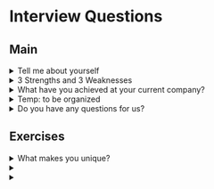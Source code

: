 # Interview Questions







## Main

<details>

<summary>Tell me about yourself</summary>

This warm-up question is your chance to make an impactful first impression. Be prepared to describe yourself in a few sentences. You can mention: 

- Your past experiences and how they relate to the current job
- How your most recent job is tied to this new opportunity
- Two of your strengths
- One personal attribute, like a hobby or an interest

The majority of this response leans on your past work experience, with a small dash of your personal life added at the end of the response. Keep your answer to two to four minutes.

Example:

Hello, my name is Kelvin You, and I'm a software engineer with a passion for frontend development. I graduated from TARUMT with a Bachelor's degree in Software Engineering, achieving a commendable CGPA of 3.72.

Currently, I'm leveraging my skills as a frontend developer at Beyondsoft Malaysia, where I'm entrusted with managing a critical game analysis dashboard. This dashboard serves as a vital tool for tracking key metrics such as daily active users, revenue generation, new user acquisition, and user retention. I'm responsible for ensuring that this dashboard provides insightful comparisons with historical data, enabling our team to make data-driven decisions.

In addition to these core functionalities, I'm also tasked with implementing various features such as real-time analytics, user engagement analysis, monetization insights, and competitor comparisons. A significant aspect of my role involves handling multiple API calls efficiently to fetch and display relevant data. I take pride in creating reusable components such as filters, dynamic charts, and tables based on designs provided by our product team or senior management.

Furthermore, I actively seek opportunities to enhance our frontend architecture to optimize performance. This includes designing efficient routing strategies and exploring new technologies to stay ahead of industry trends. As a chess player, I approach software development with strategic thinking and a keen eye for detail, constantly striving to improve and innovate.

Outside of my professional effort, I enjoy experimenting with new technologies such as Next.js, Nest.js, and exploring languages like Golang and Rust. This allows me to develop reusable functions and components, further expanding my skill set and contributing to the broader tech community.

Overall, I'm deeply passionate about frontend development and thrive in dynamic environments where I can leverage my technical expertise to create impactful solutions.


</details>


<details>

<summary>3 Strengths and 3 Weaknesses</summary>


### Strengths

1. Responsible
    - try my best to write a clean code
      - When I complete any task, I think about whether the code is easy to maintain or whether I get good performance
      - Try to keep the code as clean as possible to make it easier to maintain and enhance later
1. Problem-solving skills
    - I rate my problem-solving skills as a 9 out of 10.
    - I think that I have a strong analytical and problem solving abilities
    - I like problem solving, I will be very excited when the problem is solved by myself
1. Love researching new technologies
    - Very interested in what new technology can do
    - Like to compare with existing technology and consider whether existing technology can be replaced with new technology with minimal effort

### Weaknesses

1. Perfectionism
    - I will always try to make my code looks perfect. For example, will think about whether have is there any better
      - variable names, 
      - structure,
      - architect, and so on.
    - It's usually very time consuming, so lately I've been trying to tell myself that completion is more important than perfection. As long as the code is clean enough or even if it's not clean enough, it can be enhanced again later.
1. Not good in English.
    - reason
1. Lack experience in public speaking
    - reason


</details>

<details>

<summary>What have you achieved at your current company?</summary>

Example:
In my current role as a frontend developer, I've had the opportunity to contribute to several key achievements within my team and the company as a whole.

One notable accomplishment was leading the redesign of our flagship product's user interface. This project involved collaborating closely with UX designers, product managers, and backend developers to modernize the UI while improving usability and performance. Through my contributions, we were able to deliver a sleek and intuitive interface that received positive feedback from both users and stakeholders, resulting in a significant increase in user engagement and satisfaction metrics.

Additionally, I played a key role in optimizing the performance of our web application. By conducting thorough performance audits, identifying bottlenecks, and implementing targeted optimizations such as lazy loading, code splitting, and caching strategies, I was able to significantly reduce page load times and improve overall responsiveness. This not only enhanced the user experience but also contributed to higher conversion rates and improved SEO rankings for our product.

Furthermore, I spearheaded the implementation of a new frontend testing strategy utilizing modern testing frameworks like Jest and React Testing Library. By establishing comprehensive test suites for critical UI components and features, I helped improve the stability and reliability of our codebase, reducing the occurrence of bugs and regressions in production.

Overall, these achievements demonstrate my ability to drive impactful changes through effective collaboration, strategic problem-solving, and a commitment to delivering high-quality frontend solutions that align with both user needs and business goals.

</details>


<details>

<summary>Temp: to be organized </summary>

Certainly! Here's an example of how the interview might be structured:

**Introduction (5 minutes)**:
- The interviewer welcomes you to the interview and introduces themselves.
- They provide an overview of the interview process, mentioning that it will consist of a video interview followed by a whiteboard coding assessment, focusing on your front-end development experience, particularly your knowledge of JavaScript.
- They briefly explain the format and duration of each part of the interview.

**Video Interview (30 minutes)**:
- The interviewer begins by asking you to introduce yourself, highlighting your relevant experience in front-end development and your proficiency in JavaScript.
- They may ask specific questions about your previous projects, challenges you've faced, and how you overcame them.
- The interviewer might inquire about your familiarity with specific JavaScript frameworks or libraries, your understanding of modern front-end development practices, and your approach to problem-solving in JavaScript.

**Technical Coding Assessment (25 minutes)**:
- The interviewer shares their screen to start the whiteboard coding assessment.
- They present you with a coding problem related to front-end development, such as implementing a specific feature using JavaScript, manipulating the DOM, or solving a common algorithmic challenge.
- You are given a certain amount of time (e.g., 20 minutes) to solve the problem.
- During this time, you explain your thought process, ask clarifying questions if needed, and write code on the virtual whiteboard within the Codility platform.
- The interviewer may provide feedback or guidance as you work through the problem.

**Wrap-Up (5 minutes)**:
- The interviewer concludes the interview by thanking you for your time and participation.
- They may ask if you have any questions for them about the company, the role, or the interview process.
- They provide information on the next steps in the hiring process, such as when you can expect to hear back from them regarding the outcome of the interview.

Throughout the interview, the focus is on assessing your technical skills in front-end development, particularly your proficiency in JavaScript, as well as your problem-solving abilities, communication skills, and overall fit for the role.


</details>

<details>

<summary>Do you have any questions for us?</summary>

## 目的

1. 工作内容是否符合自己的职业规划
1. 工作设备是否完善
1. 职业发展


## 问题
1. can you elaborate on the day-to-day

</details>




## Exercises

<details>

<summary>What makes you unique?</summary>

My ability to understand the tasks given and the overall application structure. In my previous role, I would often know the code for the part I was responsible for in advance so that I could master it more quickly when I was given the task. Sometimes I can provide better suggestions in a timely manner when discussing solutions with the product team.

</details>

<details>

<summary></summary>


</details>




<details>

<summary></summary>


</details>